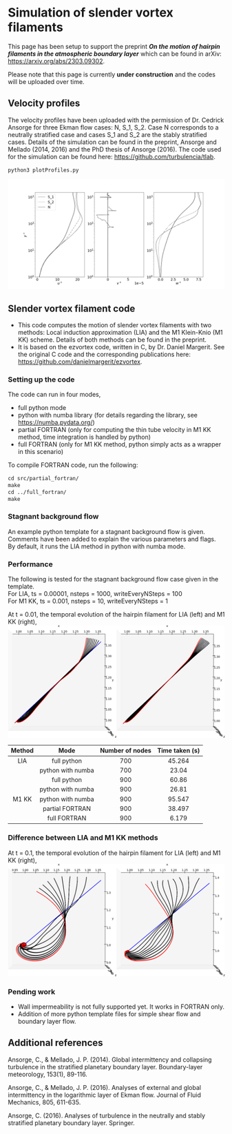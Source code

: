 # Simulation of slender vortex filaments

This page has been setup to support the preprint __*On the motion of hairpin filaments in the atmospheric boundary layer*__ which can be found in arXiv: https://arxiv.org/abs/2303.09302.

Please note that this page is currently __under construction__ and the codes will be uploaded over time.

## Velocity profiles

The velocity profiles have been uploaded with the permission of Dr. Cedrick Ansorge for three Ekman flow cases: N, S_1, S_2. Case N corresponds to a neutrally stratified case and cases S_1 and S_2 are the stably stratified cases. Details of the simulation can be found in the preprint, Ansorge and Mellado (2014, 2016) and the PhD thesis of Ansorge (2016). The code used for the simulation can be found here: https://github.com/turbulencia/tlab. 

```
python3 plotProfiles.py
```

![Screenshot](Plots/VelocityProfilesUpdated.png)

## Slender vortex filament code

* This code computes the motion of slender vortex filaments with two methods: Local induction approximation (LIA) and the M1 Klein-Knio (M1 KK) scheme. Details of both methods can be found in the preprint.
* It is based on the ezvortex code, written in C, by Dr. Daniel Margerit. See the original C code and the corresponding publications here: https://github.com/danielmargerit/ezvortex.

### Setting up the code
The code can run in four modes,
- full python mode
- python with numba library (for details regarding the library, see https://numba.pydata.org/)
- partial FORTRAN (only for computing the thin tube velocity in M1 KK method, time integration is handled by python)
- full FORTRAN (only for M1 KK method, python simply acts as a wrapper in this scenario)

To compile FORTRAN code, run the following:
```
cd src/partial_fortran/
make
cd ../full_fortran/
make
```
### Stagnant background flow

An example python template for a stagnant background flow is given. Comments have been added to explain the various parameters and flags. By default, it runs the LIA method in python with numba mode.

### Performance

The following is tested for the stagnant background flow case given in the template.<br />
For LIA, ts = 0.00001, nsteps = 1000, writeEveryNSteps = 100<br />
For M1 KK, ts = 0.001, nsteps = 10, writeEveryNSteps = 1<br />

At t = 0.01, the temporal evolution of the hairpin filament for LIA (left) and M1 KK (right),<br />
![Screenshot](Plots/targetLIA_M1.png)

| Method  | Mode | Number of nodes | Time taken (s) |
|:-------------:|:-------------:|:-------------:|:-------------:|
| LIA | full python  | 700 | 45.264 |
| | python with numba | 700 | 23.04 |
| | full python | 900 | 60.86 |
| | python with numba | 900 | 26.81 |
| M1 KK | python with numba  | 900 | 95.547 |
| | partial FORTRAN | 900 | 38.497 |
| | full FORTRAN | 900 | 6.179 | 

### Difference between LIA and M1 KK methods

At t = 0.1, the temporal evolution of the hairpin filament for LIA (left) and M1 KK (right),<br />
![Screenshot](Plots/LIAM1_t0p1.png)

### Pending work
- Wall impermeability is not fully supported yet. It works in FORTRAN only.
- Addition of more python template files for simple shear flow and boundary layer flow.

## Additional references

Ansorge, C., & Mellado, J. P. (2014). Global intermittency and collapsing turbulence in the stratified planetary boundary layer. Boundary-layer meteorology, 153(1), 89-116.

Ansorge, C., & Mellado, J. P. (2016). Analyses of external and global intermittency in the logarithmic layer of Ekman flow. Journal of Fluid Mechanics, 805, 611-635.

Ansorge, C. (2016). Analyses of turbulence in the neutrally and stably stratified planetary boundary layer. Springer.
